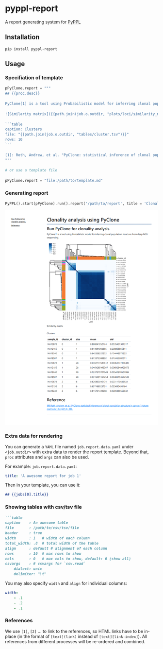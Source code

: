 # pyppl-report

A report generating system for [PyPPL][1]

## Installation
```shell
pip install pyppl-report
```

## Usage
### Specifiation of template

````python
pPyClone.report = """
## {{proc.desc}}

PyClone[1] is a tool using Probabilistic model for inferring clonal population structure from deep NGS sequencing.

![Similarity matrix]({{path.join(job.o.outdir, "plots/loci/similarity_matrix.svg")}})

```table
caption: Clusters
file: "{{path.join(job.o.outdir, "tables/cluster.tsv")}}"
rows: 10
```

[1]: Roth, Andrew, et al. "PyClone: statistical inference of clonal population structure in cancer." Nature methods 11.4 (2014): 396.
"""

# or use a template file

pPyClone.report = "file:/path/to/template.md"
````

### Generating report
```python
PyPPL().start(pPyClone).run().report('/path/to/report', title = 'Clonality analysis using PyClone')
```

![Snapshort](./snapshot.png)

### Extra data for rendering
You can generate a `YAML` file named `job.report.data.yaml` under `<job.outdir>` with extra data to render the report template. Beyond that, `proc` attributes and `args` can also be used.

For example:
`job.report.data.yaml`:
```yaml
title: 'A awesome report for job 1'
```
Then in your template, you can use it:
```markdown
## {{jobs[0].title}}
```

### Showing tables with csv/tsv file

````markdown
```table
caption    : An awesome table
file       : /path/to/csv/tsv/file
header     : true
width      : 1   # width of each column
total_width: .8  # total width of the table
align      : default # alignment of each column
rows       : 10  # max rows to show
cols       : 0   # max cols to show, default: 0 (show all)
csvargs    : # csvargs for `csv.read`
	dialect: unix
	delimiter: "\t"
````

You may also specify `width` and `align` for individual columns:
```yaml
width:
	- .1
	- .2
	- .1
```

### References

We use `[1]`, `[2]` ... to link to the references, so HTML links have to be in-place (in the format of `[text](link)` instead of `[text][link-index]`). All references from different processes will be re-ordered and combined.

[1]: https://github.com/pwwang/PyPPL

